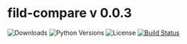 # fild-compare v 0.0.3

![Downloads](https://img.shields.io/pypi/dm/fild-compare.svg?style=flat)
![Python Versions](https://img.shields.io/pypi/pyversions/fild-compare.svg?style=flat)
![License](https://img.shields.io/pypi/l/fild-compare.svg?version=latest)
[![Build Status](https://github.com/elenakulgavaya/fild-compare/workflows/Tests/badge.svg)](https://github.com/elenakulgavaya/fild-compare/actions)


